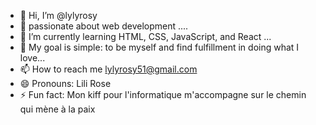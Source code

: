- 👋 Hi, I’m @lylyrosy
- 👀 passionate about web development ....
- 🌱 I’m currently learning HTML, CSS, JavaScript, and React ...
- 💞️ My goal is simple: to be myself and find fulfillment in doing what I love...
- 📫 How to reach me lylyrosy51@gmail.com
- 😄 Pronouns: Lili Rose
- ⚡ Fun fact: Mon kiff pour l'informatique m'accompagne sur le chemin qui mène à la paix


<!---
lylyrosy/lylyrosy is a ✨ special ✨ repository because its `README.md` (this file) appears on your GitHub profile.
You can click the Preview link to take a look at your changes.
--->
